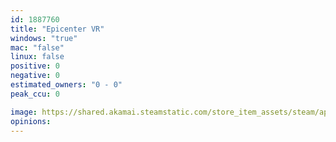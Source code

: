 ```yaml
---
id: 1887760
title: "Epicenter VR"
windows: "true"
mac: "false"
linux: false
positive: 0
negative: 0
estimated_owners: "0 - 0"
peak_ccu: 0

image: https://shared.akamai.steamstatic.com/store_item_assets/steam/apps/1887760/header.jpg?t=1702680123
opinions:
---
```

